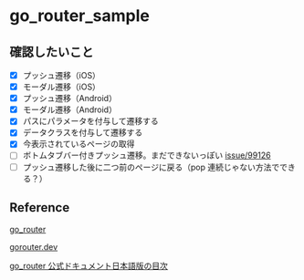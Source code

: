 # go_router_sample

## 確認したいこと

- [x] プッシュ遷移（iOS）
- [x] モーダル遷移（iOS）
- [x] プッシュ遷移（Android）
- [x] モーダル遷移（Android）
- [x] パスにパラメータを付与して遷移する
- [x] データクラスを付与して遷移する
- [x] 今表示されているページの取得
- [ ] ボトムタブバー付きプッシュ遷移。まだできないっぽい [issue/99126](https://github.com/flutter/flutter/issues/99126)
- [ ] プッシュ遷移した後に二つ前のページに戻る（pop 連続じゃない方法でできる？）

## Reference

[go_router](https://pub.dev/packages/go_router)

[gorouter.dev](https://gorouter.dev/)

[go_router 公式ドキュメント日本語版の目次](https://zenn.dev/inari_sushio/scraps/01ef7604a4b934)
